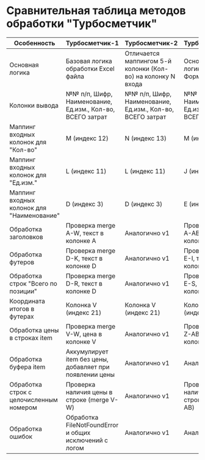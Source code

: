 # Сравнительная таблица методов обработки "Турбосметчик"

| Особенность                         | Турбосметчик-1                          | Турбосметчик-2                          | Турбосметчик-3                          |
|-----------------------------------|---------------------------------------|---------------------------------------|---------------------------------------|
| Основная логика                   | Базовая логика обработки Excel файла | Отличается маппингом 5-й колонки (Кол-во) на колонку N входа | Основан на логике "Новый Формат Смет" |
| Колонки вывода                   | №№ п/п, Шифр, Наименование, Ед.изм., Кол-во, ВСЕГО затрат | №№ п/п, Шифр, Наименование, Ед.изм., Кол-во, ВСЕГО затрат | №№ п/п, Шифр, Наименование, Ед.изм., Кол-во, ВСЕГО затрат |
| Маппинг входных колонок для "Кол-во" | M (индекс 12)                         | N (индекс 13)                         | M (индекс 12)                         |
| Маппинг входных колонок для "Ед.изм." | L (индекс 11)                         | L (индекс 11)                         | J (индекс 9)                          |
| Маппинг входных колонок для "Наименование" | D (индекс 3)                          | D (индекс 3)                          | E (индекс 4)                          |
| Обработка заголовков             | Проверка merge A-W, текст в колонке A | Аналогично v1                         | Проверка merge A-AB, текст в колонке A |
| Обработка футеров                | Проверка merge D-K, текст в колонке D | Аналогично v1                         | Проверка merge E-I, текст в колонке E |
| Обработка строк "Всего по позиции" | Проверка merge D-R, текст в колонке D | Аналогично v1                         | Проверка merge E-S, текст в колонке E |
| Координата итогов в футерах      | Колонка V (индекс 21)                 | Колонка V (индекс 21)                 | Колонка Z (индекс 25)                 |
| Обработка цены в строках item    | Проверка merge V-W, цена в колонке V  | Аналогично v1                         | Проверка merge Z-AB, цена в колонке Z |
| Обработка буфера item            | Аккумулирует item без цены, добавляет при появлении цены | Аналогично v1                         | Аналогично v1                         |
| Обработка строк с целочисленным номером | Проверка наличия цены в строке (merge V-W) | Аналогично v1                         | Проверка наличия цены в строке (merge Z-AB) |
| Обработка ошибок                | Обработка FileNotFoundError и общих исключений с логом | Аналогично v1                         | Аналогично v1                         |
